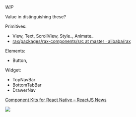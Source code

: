 _WIP_

Value in distinguishing these?

Primitives:
- View, Text, ScrollView, Style_, Animate_
- [rax/packages/rax-components/src at master · alibaba/rax](https://github.com/alibaba/rax/tree/master/packages/rax-components/src)

Elements:
- Button,

Widget:
- TopNavBar
- BottomTabBar
- DrawerNav

[Component Kits for React Native – ReactJS News](https://reactjsnews.com/component-kits-for-react-native)


![](https://2.bp.blogspot.com/-jSZ8PNpvBiA/WLhTRsb9WeI/AAAAAAAAD8M/Y51t1L6PeNYkYzlIljJglYNjIwtM6a6UwCLcB/s1600/Screen%2BShot%2B2017-03-02%2Bat%2B9.14.58%2BAM.png)

